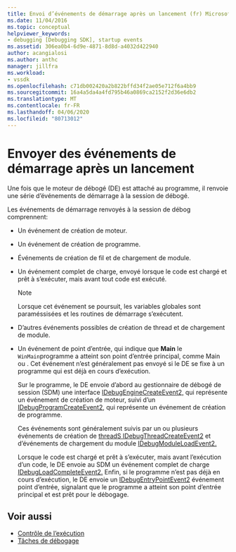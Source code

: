 ```yaml
---
title: Envoi d’événements de démarrage après un lancement (fr) Microsoft Docs
ms.date: 11/04/2016
ms.topic: conceptual
helpviewer_keywords:
- debugging [Debugging SDK], startup events
ms.assetid: 306ea0b4-6d9e-4871-8d8d-a4032d422940
author: acangialosi
ms.author: anthc
manager: jillfra
ms.workload:
- vssdk
ms.openlocfilehash: c71db002420a2b822bffd34f2ae05e712f6a4bb9
ms.sourcegitcommit: 16a4a5da4a4fd795b46a0869ca2152f2d36e6db2
ms.translationtype: MT
ms.contentlocale: fr-FR
ms.lasthandoff: 04/06/2020
ms.locfileid: "80713012"
---
```

# <a name="send-startup-events-after-a-launch"></a>Envoyer des événements de démarrage après un lancement
Une fois que le moteur de débogé (DE) est attaché au programme, il renvoie une série d’événements de démarrage à la session de débogé.

 Les événements de démarrage renvoyés à la session de débog comprennent:

- Un événement de création de moteur.

- Un événement de création de programme.

- Événements de création de fil et de chargement de module.

- Un événement complet de charge, envoyé lorsque le code est chargé et prêt à s’exécuter, mais avant tout code est exécuté.

  > [!NOTE]
  > Lorsque cet événement se poursuit, les variables globales sont paraméssisées et les routines de démarrage s’exécutent.

- D’autres événements possibles de création de thread et de chargement de module.

- Un événement de point d’entrée, qui indique que **Main** le `WinMain`programme a atteint son point d’entrée principal, comme Main ou . Cet événement n’est généralement pas envoyé si le DE se fixe à un programme qui est déjà en cours d’exécution.

  Sur le programme, le DE envoie d’abord au gestionnaire de débogé de session (SDM) une interface [IDebugEngineCreateEvent2,](../../extensibility/debugger/reference/idebugenginecreateevent2.md) qui représente un événement de création de moteur, suivi d’un [IDebugProgramCreateEvent2](../../extensibility/debugger/reference/idebugprogramcreateevent2.md), qui représente un événement de création de programme.

  Ces événements sont généralement suivis par un ou plusieurs événements de création de [threadS IDebugThreadCreateEvent2](../../extensibility/debugger/reference/idebugthreadcreateevent2.md) et d’événements de chargement du module [IDebugModuleLoadEvent2.](../../extensibility/debugger/reference/idebugmoduleloadevent2.md)

  Lorsque le code est chargé et prêt à s’exécuter, mais avant l’exécution d’un code, le DE envoie au SDM un événement complet de charge [IDebugLoadCompleteEvent2.](../../extensibility/debugger/reference/idebugloadcompleteevent2.md) Enfin, si le programme n’est pas déjà en cours d’exécution, le DE envoie un [IDebugEntryPointEvent2](../../extensibility/debugger/reference/idebugentrypointevent2.md) événement point d’entrée, signalant que le programme a atteint son point d’entrée principal et est prêt pour le débogage.

## <a name="see-also"></a>Voir aussi
- [Contrôle de l’exécution](../../extensibility/debugger/control-of-execution.md)
- [Tâches de débogage](../../extensibility/debugger/debugging-tasks.md)
